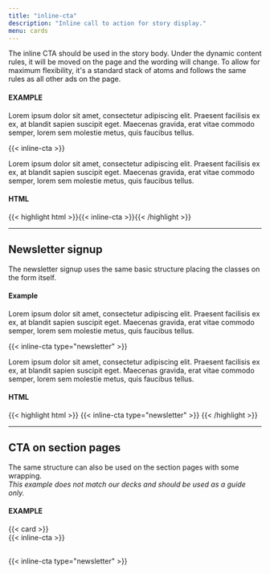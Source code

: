 ```yaml
--- 
title: "inline-cta"
description: "Inline call to action for story display."
menu: cards
---
```


The inline CTA should be used in the story body. Under the dynamic content rules, it will be moved on the page and the wording will change. To allow for maximum flexibility, it's a standard stack of atoms and follows the same rules as all other ads on the page.

#### EXAMPLE

Lorem ipsum dolor sit amet, consectetur adipiscing elit. Praesent facilisis ex ex, at blandit sapien suscipit eget. Maecenas gravida, erat vitae commodo semper, lorem sem molestie metus, quis faucibus tellus.

{{< inline-cta >}}

Lorem ipsum dolor sit amet, consectetur adipiscing elit. Praesent facilisis ex ex, at blandit sapien suscipit eget. Maecenas gravida, erat vitae commodo semper, lorem sem molestie metus, quis faucibus tellus.

#### HTML
{{< highlight html >}}{{< inline-cta >}}{{< /highlight >}}

---

## Newsletter signup

The newsletter signup uses the same basic structure placing the classes on the form itself.

#### Example

Lorem ipsum dolor sit amet, consectetur adipiscing elit. Praesent facilisis ex ex, at blandit sapien suscipit eget. Maecenas gravida, erat vitae commodo semper, lorem sem molestie metus, quis faucibus tellus.

{{< inline-cta type="newsletter" >}}

Lorem ipsum dolor sit amet, consectetur adipiscing elit. Praesent facilisis ex ex, at blandit sapien suscipit eget. Maecenas gravida, erat vitae commodo semper, lorem sem molestie metus, quis faucibus tellus.

#### HTML
{{< highlight html >}}
{{< inline-cta type="newsletter" >}}
{{< /highlight >}}

---

## CTA on section pages

The same structure can also be used on the section pages with some wrapping.  
*This example does not match our decks and should be used as a guide only.*

#### EXAMPLE

<div class="example grid">
  {{< card >}}
  <div>
    <div class="impact">
      {{< inline-cta >}}
    </div>
    <div style="height: 30px;"></div>
    <div class="impact">
      {{< inline-cta type="newsletter" >}}
    </div>
  </div>
</div>
